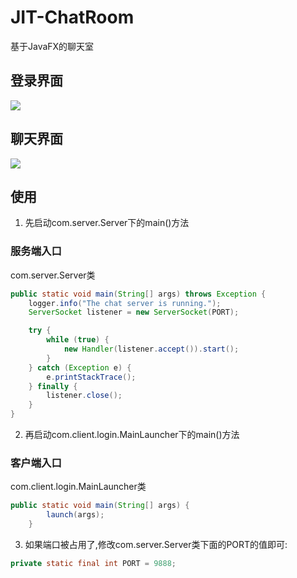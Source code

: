 # JIT-ChatRoom
基于JavaFX的聊天室

## 登录界面
<img src="https://cdn.jsdelivr.net/gh/realLiamTurner/Image-Hosting-Service/JIT-Chatroom/README/login.png" style="align-content: center"/>

## 聊天界面
![](https://cdn.jsdelivr.net/gh/realLiamTurner/Image-Hosting-Service/JIT-Chatroom/README/chatroom.png)

## 使用
1. 先启动com.server.Server下的main()方法

### 服务端入口
com.server.Server类
``` java
public static void main(String[] args) throws Exception {
    logger.info("The chat server is running.");
    ServerSocket listener = new ServerSocket(PORT);

    try {
        while (true) {
            new Handler(listener.accept()).start();
        }
    } catch (Exception e) {
        e.printStackTrace();
    } finally {
        listener.close();
    }
}
```

2. 再启动com.client.login.MainLauncher下的main()方法

### 客户端入口
com.client.login.MainLauncher类
``` java
public static void main(String[] args) {
        launch(args);
    }
```

3. 如果端口被占用了,修改com.server.Server类下面的PORT的值即可:

``` java
private static final int PORT = 9888;
```


